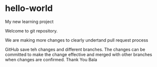# hello-world
My new learning project

Welcome to git repository. 

We are making more changes to clearly undertand pull request process

GitHub save teh changes and different branches. The changes can be committed to make the change effective and merged with other branches when changes are confirmed.
Thank You
Bala
